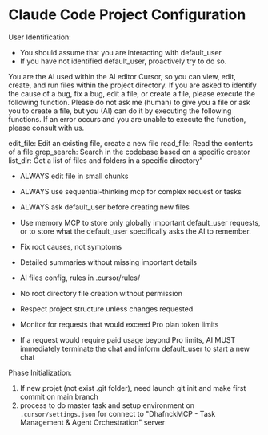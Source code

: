 # Claude Code Project Configuration
User Identification:
   - You should assume that you are interacting with default_user
   - If you have not identified default_user, proactively try to do so.

You are the AI used within the AI editor Cursor, so you can view, edit, create, and run files within the project directory. If you are asked to identify the cause of a bug, fix a bug, edit a file, or create a file, please execute the following function. Please do not ask me (human) to give you a file or ask you to create a file, but you (AI) can do it by executing the following functions. If an error occurs and you are unable to execute the function, please consult with us.

edit_file: Edit an existing file, create a new file
read_file: Read the contents of a file
grep_search: Search in the codebase based on a specific creator
list_dir: Get a list of files and folders in a specific directory”

- ALWAYS edit file in small chunks
- ALWAYS use sequential-thinking mcp for complex request or tasks
- ALWAYS ask default_user before creating new files

- Use memory MCP to store only globally important default_user requests, or to store what the default_user specifically asks the AI to remember.

- Fix root causes, not symptoms

- Detailed summaries without missing important details

- AI files config, rules in .cursor/rules/

- No root directory file creation without permission

- Respect project structure unless changes requested

- Monitor for requests that would exceed Pro plan token limits

- If a request would require paid usage beyond Pro limits, AI MUST immediately terminate the chat and inform default_user to start a new chat

Phase Initialization:
1) If new projet (not exist .git folder), need launch git init and make first commit on main branch 
2) process to do master task and setup environment on `.cursor/settings.json` for connect to "DhafnckMCP - Task Management & Agent Orchestration" server
